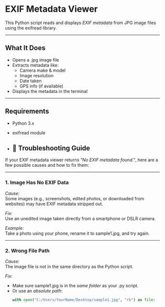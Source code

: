 # EXIF Metadata Viewer 

This Python script reads and displays *EXIF metadata* from JPG image files using the exifread library.

---

##  What It Does

- Opens a .jpg image file
- Extracts metadata like:
  - Camera make & model
  - Image resolution
  - Date taken
  - GPS info (if available)
- Displays the metadata in the terminal

---

##  Requirements

- Python 3.x
- exifread module

- ## 🧪 Troubleshooting Guide

If your EXIF metadata viewer returns *"No EXIF metadata found."*, here are a few possible causes and how to fix them:

---

###  1. Image Has No EXIF Data

*Cause:*  
Some images (e.g., screenshots, edited photos, or downloaded from websites) may have EXIF metadata stripped out.

*Fix:*  
Use an unedited image taken directly from a smartphone or DSLR camera.

*Example:*  
Take a photo using your phone, rename it to sample1.jpg, and try again.

---

###  2. Wrong File Path

*Cause:*  
The image file is not in the same directory as the Python script.

*Fix:*  
- Make sure sample1.jpg is in the *same folder* as your .py script.
- Or use an *absolute path*:
  ```python
  with open("C:/Users/YourName/Desktop/sample1.jpg", "rb") as file:
